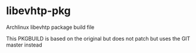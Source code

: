 # libevhtp-pkg
Archlinux libevhtp package build file

This PKGBUILD is based on the original but does not patch but uses the GIT master instead

